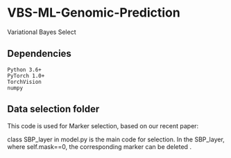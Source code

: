 # VBS-ML-Genomic-Prediction
Variational Bayes Select
## Dependencies

    Python 3.6+
    PyTorch 1.0+
    TorchVision
    numpy



## Data selection folder

This code is used for Marker selection, based on our recent paper:

class SBP_layer in model.py is the main code for selection. In the SBP_layer, where self.mask==0, the corresponding marker can be deleted .

